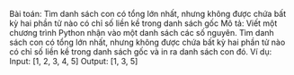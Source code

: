 Bài toán: Tìm danh sách con có tổng lớn nhất, nhưng không được chứa bất kỳ hai phần tử nào có chỉ số liền kề trong danh sách gốc
Mô tả: Viết một chương trình Python nhận vào một danh sách các số nguyên. Tìm danh sách con có tổng lớn nhất, nhưng không được chứa bất kỳ hai phần tử nào có chỉ số liền kề trong danh sách gốc và in ra danh sách con đó.
Ví dụ:
Input: [1, 2, 3, 4, 5]
Output: [1, 3, 5]